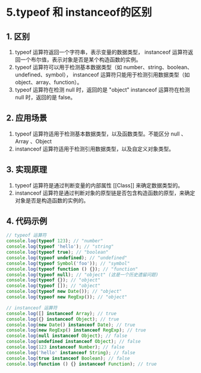 # 5.typeof 和 instanceof的区别

## 1. 区别

1. typeof 运算符返回一个字符串，表示变量的数据类型，
   instanceof 运算符返回一个布尔值，表示对象是否是某个构造函数的实例。
2. typeof 运算符可以用于检测基本数据类型（如 number、string、boolean、undefined、symbol），
   instanceof 运算符只能用于检测引用数据类型（如 object、array、function）。
3. typeof 运算符在检测 null 时，返回的是 "object"
   instanceof 运算符在检测 null 时，返回的是 false。

## 2. 应用场景

1. typeof 运算符适用于检测基本数据类型，以及函数类型。不能区分 null 、Array 、Object
2. instanceof 运算符适用于检测引用数据类型，以及自定义对象类型。

## 3. 实现原理

1. typeof 运算符是通过判断变量的内部属性 [[Class]] 来确定数据类型的。
2. instanceof 运算符是通过判断对象的原型链是否包含构造函数的原型，来确定对象是否是构造函数的实例的。

## 4. 代码示例

```js
// typeof 运算符
console.log(typeof 123); // "number"
console.log(typeof 'hello'); // "string"
console.log(typeof true); // "boolean"
console.log(typeof undefined); // "undefined"
console.log(typeof Symbol('foo')); // "symbol"
console.log(typeof function () {}); // "function"
console.log(typeof null); // "object" (这是一个历史遗留问题)
console.log(typeof {}); // "object"
console.log(typeof []); // "object"
console.log(typeof new Date()); // "object"
console.log(typeof new RegExp()); // "object"

// instanceof 运算符
console.log([] instanceof Array); // true
console.log({} instanceof Object); // true
console.log(new Date() instanceof Date); // true
console.log(new RegExp() instanceof RegExp); // true
console.log(null instanceof Object); // false
console.log(undefined instanceof Object); // false
console.log(123 instanceof Number); // false
console.log('hello' instanceof String); // false
console.log(true instanceof Boolean); // false
console.log(function () {} instanceof Function); // true
```
